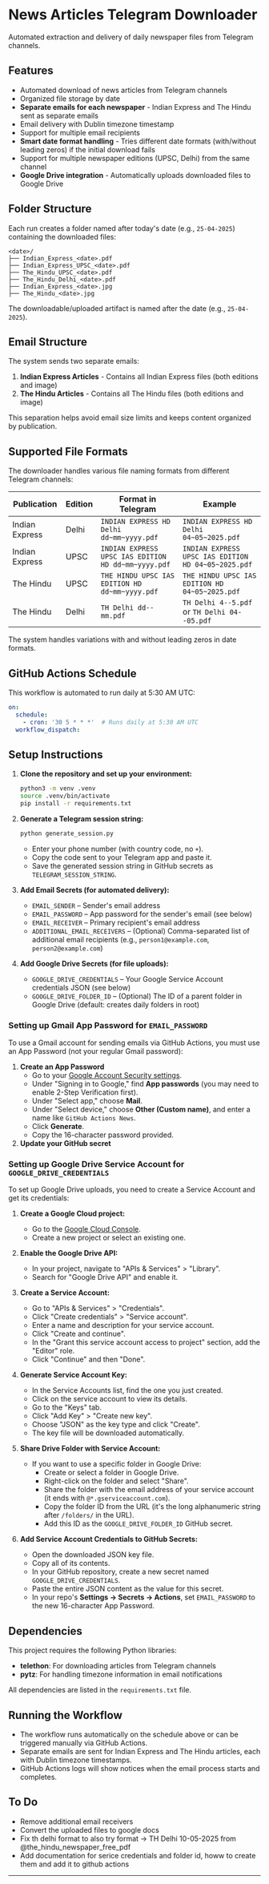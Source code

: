 # News Articles Telegram Downloader

Automated extraction and delivery of daily newspaper files from Telegram channels.

## Features

- Automated download of news articles from Telegram channels
- Organized file storage by date
- **Separate emails for each newspaper** - Indian Express and The Hindu sent as separate emails
- Email delivery with Dublin timezone timestamp
- Support for multiple email recipients
- **Smart date format handling** - Tries different date formats (with/without leading zeros) if the initial download fails
- Support for multiple newspaper editions (UPSC, Delhi) from the same channel
- **Google Drive integration** - Automatically uploads downloaded files to Google Drive

## Folder Structure

Each run creates a folder named after today's date (e.g., `25-04-2025`) containing the downloaded files:

```text
<date>/
├── Indian_Express_<date>.pdf
├── Indian_Express_UPSC_<date>.pdf
├── The_Hindu_UPSC_<date>.pdf
├── The_Hindu_Delhi_<date>.pdf
├── Indian_Express_<date>.jpg
├── The_Hindu_<date>.jpg
```

The downloadable/uploaded artifact is named after the date (e.g., `25-04-2025`).

## Email Structure

The system sends two separate emails:

1. **Indian Express Articles** - Contains all Indian Express files (both editions and image)
2. **The Hindu Articles** - Contains all The Hindu files (both editions and image)

This separation helps avoid email size limits and keeps content organized by publication.

## Supported File Formats

The downloader handles various file naming formats from different Telegram channels:

| Publication | Edition | Format in Telegram | Example |
|-------------|---------|-------------------|---------|
| Indian Express | Delhi | `INDIAN EXPRESS HD Delhi dd~mm~yyyy.pdf` | `INDIAN EXPRESS HD Delhi 04~05~2025.pdf` |
| Indian Express | UPSC | `INDIAN EXPRESS UPSC IAS EDITION HD dd~mm~yyyy.pdf` | `INDIAN EXPRESS UPSC IAS EDITION HD 04~05~2025.pdf` |
| The Hindu | UPSC | `THE HINDU UPSC IAS EDITION HD dd~mm~yyyy.pdf` | `THE HINDU UPSC IAS EDITION HD 04~05~2025.pdf` |
| The Hindu | Delhi | `TH Delhi dd--mm.pdf` | `TH Delhi 4--5.pdf` or `TH Delhi 04--05.pdf` |

The system handles variations with and without leading zeros in date formats.

## GitHub Actions Schedule

This workflow is automated to run daily at 5:30 AM UTC:

```yaml
on:
  schedule:
    - cron: '30 5 * * *'  # Runs daily at 5:30 AM UTC
  workflow_dispatch:
```

## Setup Instructions

1. **Clone the repository and set up your environment:**

    ```sh
    python3 -m venv .venv
    source .venv/bin/activate
    pip install -r requirements.txt
    ```

2. **Generate a Telegram session string:**

    ```sh
    python generate_session.py
    ```

    - Enter your phone number (with country code, no `+`).
    - Copy the code sent to your Telegram app and paste it.
    - Save the generated session string in GitHub secrets as `TELEGRAM_SESSION_STRING`.

3. **Add Email Secrets (for automated delivery):**
    - `EMAIL_SENDER` – Sender's email address
    - `EMAIL_PASSWORD` – App password for the sender's email (see below)
    - `EMAIL_RECEIVER` – Primary recipient's email address
    - `ADDITIONAL_EMAIL_RECEIVERS` – (Optional) Comma-separated list of additional email recipients (e.g., `person1@example.com`, `person2@example.com`)

4. **Add Google Drive Secrets (for file uploads):**
    - `GOOGLE_DRIVE_CREDENTIALS` – Your Google Service Account credentials JSON (see below)
    - `GOOGLE_DRIVE_FOLDER_ID` – (Optional) The ID of a parent folder in Google Drive (default: creates daily folders in root)

### Setting up Gmail App Password for `EMAIL_PASSWORD`

To use a Gmail account for sending emails via GitHub Actions, you must use an App Password (not your regular Gmail password):

1. **Create an App Password**
    - Go to your [Google Account Security settings](https://myaccount.google.com/security).
    - Under "Signing in to Google," find **App passwords** (you may need to enable 2-Step Verification first).
    - Under "Select app," choose **Mail**.
    - Under "Select device," choose **Other (Custom name)**, and enter a name like `GitHub Actions News`.
    - Click **Generate**.
    - Copy the 16-character password provided.
2. **Update your GitHub secret**

### Setting up Google Drive Service Account for `GOOGLE_DRIVE_CREDENTIALS`

To set up Google Drive uploads, you need to create a Service Account and get its credentials:

1. **Create a Google Cloud project:**
   - Go to the [Google Cloud Console](https://console.cloud.google.com/).
   - Create a new project or select an existing one.

2. **Enable the Google Drive API:**
   - In your project, navigate to "APIs & Services" > "Library".
   - Search for "Google Drive API" and enable it.

3. **Create a Service Account:**
   - Go to "APIs & Services" > "Credentials".
   - Click "Create credentials" > "Service account".
   - Enter a name and description for your service account.
   - Click "Create and continue".
   - In the "Grant this service account access to project" section, add the "Editor" role.
   - Click "Continue" and then "Done".

4. **Generate Service Account Key:**
   - In the Service Accounts list, find the one you just created.
   - Click on the service account to view its details.
   - Go to the "Keys" tab.
   - Click "Add Key" > "Create new key".
   - Choose "JSON" as the key type and click "Create".
   - The key file will be downloaded automatically.

5. **Share Drive Folder with Service Account:**
   - If you want to use a specific folder in Google Drive:
     - Create or select a folder in Google Drive.
     - Right-click on the folder and select "Share".
     - Share the folder with the email address of your service account (it ends with `@*.gserviceaccount.com`).
     - Copy the folder ID from the URL (it's the long alphanumeric string after `/folders/` in the URL).
     - Add this ID as the `GOOGLE_DRIVE_FOLDER_ID` GitHub secret.

6. **Add Service Account Credentials to GitHub Secrets:**
   - Open the downloaded JSON key file.
   - Copy all of its contents.
   - In your GitHub repository, create a new secret named `GOOGLE_DRIVE_CREDENTIALS`.
   - Paste the entire JSON content as the value for this secret.
    - In your repo's **Settings → Secrets → Actions**, set `EMAIL_PASSWORD` to the new 16-character App Password.

## Dependencies

This project requires the following Python libraries:

- **telethon**: For downloading articles from Telegram channels
- **pytz**: For handling timezone information in email notifications

All dependencies are listed in the `requirements.txt` file.

## Running the Workflow

- The workflow runs automatically on the schedule above or can be triggered manually via GitHub Actions.
- Separate emails are sent for Indian Express and The Hindu articles, each with Dublin timezone timestamps.
- GitHub Actions logs will show notices when the email process starts and completes.

## To Do

- Remove additional email receivers
- Convert the uploaded files to google docs
- Fix th delhi format to also try format -> TH Delhi 10-05-2025  from @the_hindu_newspaper_free_pdf
- Add documentation for serice credentials and folder id, howw to create them and add it to github actions
---
